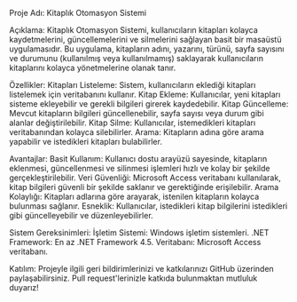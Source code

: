 Proje Adı: Kitaplık Otomasyon Sistemi

Açıklama:
Kitaplık Otomasyon Sistemi, kullanıcıların kitapları kolayca kaydetmelerini, güncellemelerini ve silmelerini sağlayan basit bir masaüstü uygulamasıdır. Bu uygulama, kitapların adını, yazarını, türünü, sayfa sayısını ve durumunu (kullanılmış veya kullanılmamış) saklayarak kullanıcıların kitaplarını kolayca yönetmelerine olanak tanır.

Özellikler:
Kitapları Listeleme: Sistem, kullanıcıların eklediği kitapları listelemek için veritabanını kullanır.
Kitap Ekleme: Kullanıcılar, yeni kitapları sisteme ekleyebilir ve gerekli bilgileri girerek kaydedebilir.
Kitap Güncelleme: Mevcut kitapların bilgileri güncellenebilir, sayfa sayısı veya durum gibi alanlar değiştirilebilir.
Kitap Silme: Kullanıcılar, istemedikleri kitapları veritabanından kolayca silebilirler.
Arama: Kitapların adına göre arama yapabilir ve istedikleri kitapları bulabilirler.

Avantajlar:
Basit Kullanım: Kullanıcı dostu arayüzü sayesinde, kitapların eklenmesi, güncellenmesi ve silinmesi işlemleri hızlı ve kolay bir şekilde gerçekleştirilebilir.
Veri Güvenliği: Microsoft Access veritabanı kullanılarak, kitap bilgileri güvenli bir şekilde saklanır ve gerektiğinde erişilebilir.
Arama Kolaylığı: Kitapları adlarına göre arayarak, istenilen kitapların kolayca bulunması sağlanır.
Esneklik: Kullanıcılar, istedikleri kitap bilgilerini istedikleri gibi güncelleyebilir ve düzenleyebilirler.

Sistem Gereksinimleri:
İşletim Sistemi: Windows işletim sistemleri.
.NET Framework: En az .NET Framework 4.5.
Veritabanı: Microsoft Access veritabanı.

Katılım:
Projeyle ilgili geri bildirimlerinizi ve katkılarınızı GitHub üzerinden paylaşabilirsiniz. Pull request'lerinizle katkıda bulunmaktan mutluluk duyarız!
